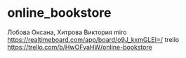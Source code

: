 # online_bookstore
Лобова Оксана, Хитрова Виктория
miro https://realtimeboard.com/app/board/o9J_kxmGLEI=/
trello https://trello.com/b/HwOFyaHW/online-bookstore
